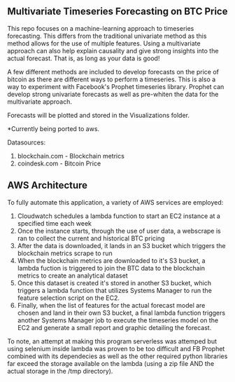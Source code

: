 ## Multivariate Timeseries Forecasting on BTC Price
This repo focuses on a machine-learning approach to timeseries forecasting. This differs from the traditional univariate method as this method allows for the use of multiple features. Using a multivariate approach can also help explain causality and give strong insights into the actual forecast. That is, as long as your data is good! 

A few different methods are included to develop forecasts on the price of bitcoin as there are different ways to perform a timeseries. This is also a way to experiment with Facebook's Prophet timeseries library. Prophet can develop strong univariate forecasts as well as pre-whiten the data for the multivariate approach.

Forecasts will be plotted and stored in the Visualizations folder.

*Currently being ported to aws.

Datasources: 
  1) blockchain.com - Blockchain metrics
  2) coindesk.com - Bitcoin Price

## AWS Architecture
To fully automate this application, a variety of AWS services are employed:
  1) Cloudwatch schedules a lambda function to start an EC2 instance at a specified time each week
  2) Once the instance starts, through the use of user data, a webscrape is ran to collect the current and historical BTC pricing
  3) After the data is downloaded, it lands in an S3 bucket which triggers the blockchain metrics scrape to run
  4) When the blockchain metrics are downloaded to it's S3 bucket, a lambda fuction is triggered to join the BTC data to the blockchain metrics to create an analytical dataset
  5) Once this dataset is created it's stored in another S3 bucket, which triggers a lambda function that utilizes Systems Manager to run the feature selection script on the EC2.
  6) Finally, when the list of features for the actual forecast model are chosen and land in their own S3 bucket, a final lambda function triggers another Systems Manager job to execute the timeseries model on the EC2 and generate a small report and graphic detailing the forecast. 

To note, an attempt at making this program serverless was attemped but using selenium inside lambda was proven to be too difficult and FB Prophet combined with its dependecies as well as the other required python libraries far exceed the storage available on the lambda (using a zip file AND the actual storage in the /tmp directory).
